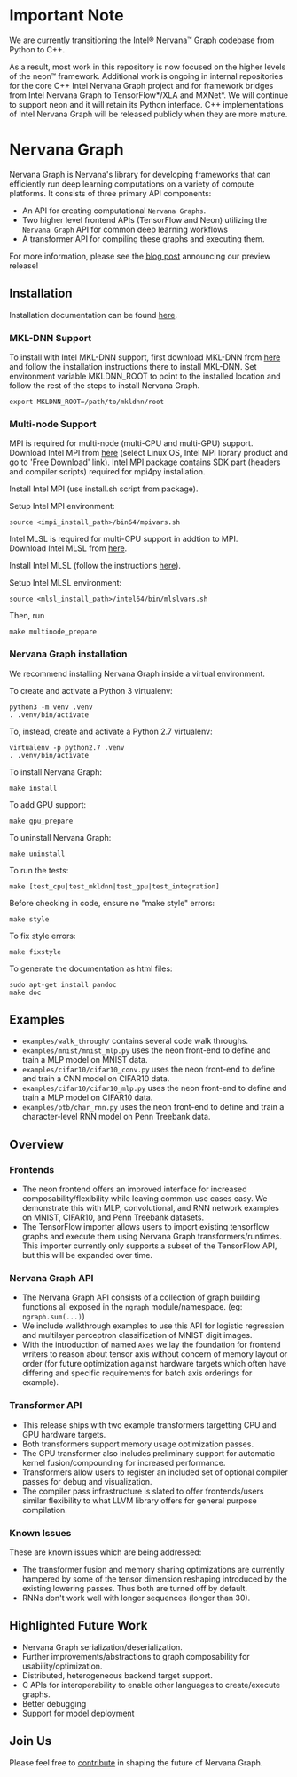 # Important Note

We are currently transitioning the Intel® Nervana™ Graph codebase from Python to C++.
 
As a result, most work in this repository is now focused on the higher levels of the 
neon™ framework. Additional work is ongoing in internal repositories for the core C++ 
Intel Nervana Graph project and for framework bridges from Intel Nervana Graph to 
TensorFlow*/XLA and MXNet*. We will continue to support neon and it will retain 
its Python interface. C++ implementations of Intel Nervana Graph will be released 
publicly when they are more mature.  

# Nervana Graph

Nervana Graph is Nervana's library for developing frameworks that can efficiently run deep
learning computations on a variety of compute platforms. It consists of three primary API
components:

- An API for creating computational `Nervana Graphs`.
- Two higher level frontend APIs (TensorFlow and Neon) utilizing the `Nervana Graph` API for common deep learning workflows
- A transformer API for compiling these graphs and executing them.

For more information, please see the [blog
post](https://www.nervanasys.com/intel-nervana-graph-preview-release/) announcing our
preview release!

## Installation

Installation documentation can be found
[here](https://ngraph.nervanasys.com/docs/latest/installation.html).

### MKL-DNN Support
To install with Intel MKL-DNN support, first download MKL-DNN from [here](https://github.com/01org/mkl-dnn) 
and follow the installation instructions there to install MKL-DNN. Set 
environment variable MKLDNN_ROOT to point to the installed location and 
follow the rest of the steps to install Nervana Graph.
```
export MKLDNN_ROOT=/path/to/mkldnn/root
```

### Multi-node Support
MPI is required for multi-node (multi-CPU and multi-GPU) support.  
Download Intel MPI from [here](https://software.intel.com/en-us/intel-mpi-library)
(select Linux OS, Intel MPI library product and go to 'Free Download' link).
Intel MPI package contains SDK part (headers and compiler scripts) required for mpi4py installation.

Install Intel MPI (use install.sh script from package).

Setup Intel MPI environment:
```
source <impi_install_path>/bin64/mpivars.sh
```
Intel MLSL is required for multi-CPU support in addtion to MPI.  
Download Intel MLSL from [here](https://github.com/intel/MLSL/releases).

Install Intel MLSL (follow the instructions [here](https://github.com/intel/MLSL/blob/master/README.md)).

Setup Intel MLSL environment:
```
source <mlsl_install_path>/intel64/bin/mlslvars.sh
```
Then, run
```
make multinode_prepare
```

### Nervana Graph installation
We recommend installing Nervana Graph inside a virtual environment.

To create and activate a Python 3 virtualenv:
```
python3 -m venv .venv
. .venv/bin/activate
```

To, instead, create and activate a Python 2.7 virtualenv:
```
virtualenv -p python2.7 .venv
. .venv/bin/activate
```

To install Nervana Graph:
```
make install
```

To add GPU support:
```
make gpu_prepare
```

To uninstall Nervana Graph:
```
make uninstall
```

To run the tests:
```
make [test_cpu|test_mkldnn|test_gpu|test_integration]
```

Before checking in code, ensure no "make style" errors:
```
make style
```

To fix style errors:
```
make fixstyle
```

To generate the documentation as html files:
```
sudo apt-get install pandoc
make doc
```

## Examples

* ``examples/walk_through/`` contains several code walk throughs.
* ``examples/mnist/mnist_mlp.py`` uses the neon front-end to define and train a MLP model on MNIST data.
* ``examples/cifar10/cifar10_conv.py`` uses the neon front-end to define and train a CNN model on CIFAR10 data.
* ``examples/cifar10/cifar10_mlp.py`` uses the neon front-end to define and train a MLP model on CIFAR10 data.
* ``examples/ptb/char_rnn.py`` uses the neon front-end to define and train a character-level RNN model on Penn Treebank data.

## Overview

### Frontends
- The neon frontend offers an improved interface for increased composability/flexibility
  while leaving common use cases easy. We demonstrate this with MLP, convolutional, and
  RNN network examples on MNIST, CIFAR10, and Penn Treebank datasets.
- The TensorFlow importer allows users to import existing tensorflow graphs and execute
  them using Nervana Graph transformers/runtimes. This importer currently only supports a
  subset of the TensorFlow API, but this will be expanded over time.

### Nervana Graph API
- The Nervana Graph API consists of a collection of graph building functions all exposed
  in the `ngraph` module/namespace. (eg: `ngraph.sum(...)`)
- We include walkthrough examples to use this API for logistic regression and multilayer
  perceptron classification of MNIST digit images.
- With the introduction of named `Axes` we lay the foundation for frontend writers to
  reason about tensor axis without concern of memory layout or order (for future
  optimization against hardware targets which often have differing and specific
  requirements for batch axis orderings for example).

### Transformer API
- This release ships with two example transformers targetting CPU and GPU hardware targets. 
- Both transformers support memory usage optimization passes.
- The GPU transformer also includes preliminary support for automatic kernel
  fusion/compounding for increased performance.
- Transformers allow users to register an included set of optional compiler passes for
  debug and visualization.
- The compiler pass infrastructure is slated to offer frontends/users similar flexibility
  to what LLVM library offers for general purpose compilation.

### Known Issues
These are known issues which are being addressed:

- The transformer fusion and memory sharing optimizations are currently hampered by some
  of the tensor dimension reshaping introduced by the existing lowering passes. Thus both
  are turned off by default.
- RNNs don't work well with longer sequences (longer than 30).

## Highlighted Future Work

- Nervana Graph serialization/deserialization.
- Further improvements/abstractions to graph composability for usability/optimization.
- Distributed, heterogeneous backend target support.
- C APIs for interoperability to enable other languages to create/execute graphs.
- Better debugging
- Support for model deployment

## Join Us
Please feel free to [contribute](CONTRIBUTING.rst) in shaping the future of Nervana Graph.
